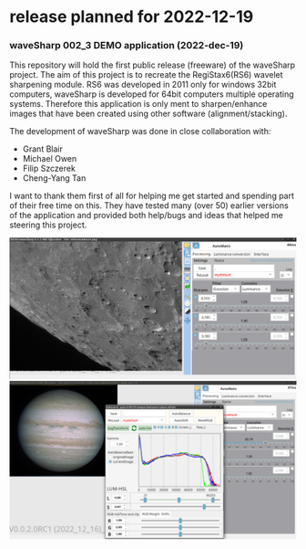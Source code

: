 # release planned for 2022-12-19

### waveSharp 002_3 DEMO application (2022-dec-19)

This repository will hold the first public release (freeware) of the waveSharp project.  The aim of this project is to recreate the RegiStax6(RS6) wavelet sharpening module.  RS6 was developed in 2011 only for windows 32bit computers, waveSharp is developed for 64bit computers multiple operating systems. Therefore this application is only ment to sharpen/enhance images that have been created using other software (alignment/stacking). 

The development of waveSharp was done in close collaboration with:
- Grant Blair
- Michael Owen
- Filip Szczerek
- Cheng-Yang Tan

I want to thank them first of all for helping me get started and spending part of their free time on this. They have tested many (over 50) earlier versions of the application and provided both help/bugs and ideas that helped me steering this project.  

![](images/Screenshot%20at%202022-12-17%2009-03-24.png?raw=true)
![](images/Screenshot%20at%202022-12-17%2009-31-35.png?raw=true)

